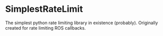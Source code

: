 # SimplestRateLimit
The simplest python rate limiting library in existence (probably).
Originally created for rate limiting ROS callbacks.
